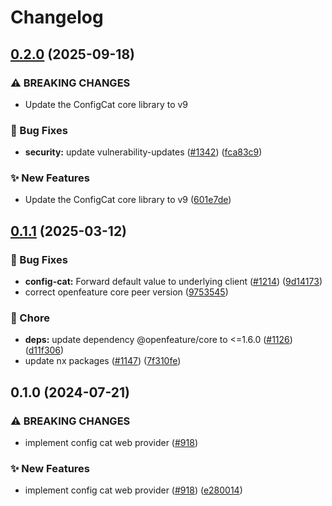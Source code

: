 # Changelog

## [0.2.0](https://github.com/open-feature/js-sdk-contrib/compare/config-cat-core-v0.1.1...config-cat-core-v0.2.0) (2025-09-18)


### ⚠ BREAKING CHANGES

* Update the ConfigCat core library to v9

### 🐛 Bug Fixes

* **security:** update vulnerability-updates ([#1342](https://github.com/open-feature/js-sdk-contrib/issues/1342)) ([fca83c9](https://github.com/open-feature/js-sdk-contrib/commit/fca83c925c6a3d19bac9d647562fd534397b376b))


### ✨ New Features

* Update the ConfigCat core library to v9 ([601e7de](https://github.com/open-feature/js-sdk-contrib/commit/601e7de19948bc826778a076f27b46a8cb1fabca))

## [0.1.1](https://github.com/open-feature/js-sdk-contrib/compare/config-cat-core-v0.1.0...config-cat-core-v0.1.1) (2025-03-12)


### 🐛 Bug Fixes

* **config-cat:** Forward default value to underlying client ([#1214](https://github.com/open-feature/js-sdk-contrib/issues/1214)) ([9d14173](https://github.com/open-feature/js-sdk-contrib/commit/9d14173cf08da3030fc58fea8786b24bafd80403))
* correct openfeature core peer version ([9753545](https://github.com/open-feature/js-sdk-contrib/commit/9753545cd9bbc647d06ab2cdfeda52cf37550c63))


### 🧹 Chore

* **deps:** update dependency @openfeature/core to &lt;=1.6.0 ([#1126](https://github.com/open-feature/js-sdk-contrib/issues/1126)) ([d11f306](https://github.com/open-feature/js-sdk-contrib/commit/d11f30649da398806f9a6cd5917307f1ffb0ef46))
* update nx packages ([#1147](https://github.com/open-feature/js-sdk-contrib/issues/1147)) ([7f310fe](https://github.com/open-feature/js-sdk-contrib/commit/7f310fe87101b8aa793e1436e63c7602ccc202e3))

## 0.1.0 (2024-07-21)


### ⚠ BREAKING CHANGES

* implement config cat web provider ([#918](https://github.com/open-feature/js-sdk-contrib/issues/918))

### ✨ New Features

* implement config cat web provider ([#918](https://github.com/open-feature/js-sdk-contrib/issues/918)) ([e280014](https://github.com/open-feature/js-sdk-contrib/commit/e280014f8998dd2e5f2b7700f0d24842eeafab5f))
